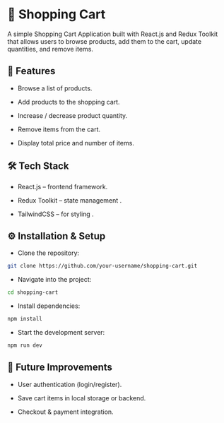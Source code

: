 
# 🛒 Shopping Cart

A simple Shopping Cart Application built with React.js and  Redux Toolkit that allows users to browse products, add them to the cart, update quantities, and remove items.

## 🚀 Features 

- Browse a list of products.

- Add products to the shopping cart.

- Increase / decrease product quantity.

- Remove items from the cart.

- Display total price and number of items.


## 🛠️ Tech Stack

- React.js – frontend framework.

- Redux Toolkit – state management .
  
- TailwindCSS – for styling .

## ⚙️ Installation & Setup

- Clone the repository:
```bash
git clone https://github.com/your-username/shopping-cart.git
```

- Navigate into the project:
```bash
cd shopping-cart
```

- Install dependencies:
```bash
npm install
```

- Start the development server:
```bash
npm run dev
```

## 🔮 Future Improvements

- User authentication (login/register).

- Save cart items in local storage or backend.

- Checkout & payment integration.

